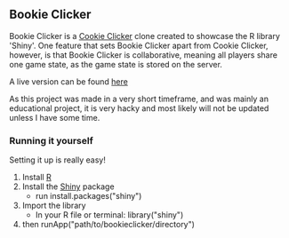 ## Bookie Clicker
Bookie Clicker is a [Cookie Clicker](https://orteil.dashnet.org/cookieclicker/)
clone created to showcase the R library 'Shiny'. One feature that sets Bookie Clicker
apart from Cookie Clicker, however, is that Bookie Clicker is collaborative, meaning
all players share one game state, as the game state is stored on the server.

A live version can be found [here](https://viz.datasci.watzek.cloud/bookieclicker/)

As this project was made in a very short timeframe, and was mainly an educational
project, it is very hacky and most likely will not be updated unless I have some time.  

### Running it yourself
Setting it up is really easy!  
1. Install [R](https://www.r-project.org/)
2. Install the [Shiny](https://shiny.rstudio.com/) package
   * run  install.packages("shiny")
3. Import the library
   * In your R file or terminal:  library("shiny")
4. then runApp("path/to/bookieclicker/directory")

